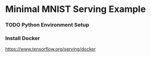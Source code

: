 Minimal MNIST Serving Example
=============================

### TODO Python Environment Setup

### Install Docker

https://www.tensorflow.org/serving/docker
